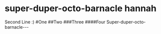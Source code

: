 # super-duper-octo-barnacle hannah
Second Line :) 
#One
##Two
###Three
####Four
Super-duper-octo-barnacle---

